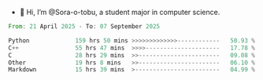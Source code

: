 - 👋 Hi, I’m @Sora-o-tobu, a student major in computer science.

<!--START_SECTION:waka-->

```rust
From: 21 April 2025 - To: 07 September 2025

Python             159 hrs 50 mins >>>>>>>>>>>>>------------   50.93 %
C++                55 hrs 47 mins  >>>>---------------------   17.78 %
C                  28 hrs 29 mins  >>-----------------------   09.08 %
Other              19 hrs 8 mins   >>-----------------------   06.10 %
Markdown           15 hrs 39 mins  >------------------------   04.99 %
```

<!--END_SECTION:waka-->

<!---
<img align='center' src='https://raw.githubusercontent.com/Sora-o-tobu/Sora-o-tobu/main/OneLastSora.png' width='410px'>
--->
<!---
Sora-o-tobu/Sora-o-tobu is a ✨ special ✨ repository because its `README.md` (this file) appears on your GitHub profile.
You can click the Preview link to take a look at your changes.
--->
